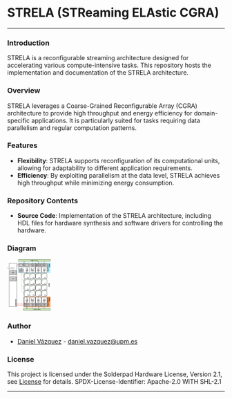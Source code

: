 # STRELA (STReaming ELAstic CGRA)

---

### Introduction
STRELA is a reconfigurable streaming architecture designed for accelerating various compute-intensive tasks. This repository hosts the implementation and documentation of the STRELA architecture.

### Overview
STRELA leverages a Coarse-Grained Reconfigurable Array (CGRA) architecture to provide high throughput and energy efficiency for domain-specific applications. It is particularly suited for tasks requiring data parallelism and regular computation patterns.

### Features
- **Flexibility**: STRELA supports reconfiguration of its computational units, allowing for adaptability to different application requirements.
- **Efficiency**: By exploiting parallelism at the data level, STRELA achieves high throughput while minimizing energy consumption.

### Repository Contents
 - **Source Code**: Implementation of the STRELA architecture, including HDL files for hardware synthesis and software drivers for controlling the hardware.

### Diagram
<img src="block_diagrams/cgra_x-heep.png" width="100">

### Author
- [Daniel Vázquez](https://github.com/danivz) - daniel.vazquez@upm.es

### License
This project is licensed under the Solderpad Hardware License, Version 2.1, see [License](./LICENSE) for details. SPDX-License-Identifier: Apache-2.0 WITH SHL-2.1

--- 
